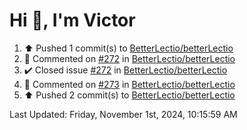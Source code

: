 <h1>Hi 👋, I'm Victor </h1>

<!--RECENT_ACTIVITY:start-->
1. ⬆️ Pushed 1 commit(s) to [BetterLectio/betterLectio](https://github.com/BetterLectio/betterLectio)<br>
2. 💬 Commented on [#272](https://github.com/BetterLectio/betterLectio/issues/272#issuecomment-2445122590) in [BetterLectio/betterLectio](https://github.com/BetterLectio/betterLectio)<br>
3. ✔️ Closed issue [#272](https://github.com/BetterLectio/betterLectio/issues/272) in [BetterLectio/betterLectio](https://github.com/BetterLectio/betterLectio)<br>
4. 💬 Commented on [#273](https://github.com/BetterLectio/betterLectio/issues/273#issuecomment-2445114564) in [BetterLectio/betterLectio](https://github.com/BetterLectio/betterLectio)<br>
5. ⬆️ Pushed 2 commit(s) to [BetterLectio/betterLectio](https://github.com/BetterLectio/betterLectio)<br>
<!--RECENT_ACTIVITY:end-->

<!--RECENT_ACTIVITY:last_update-->
Last Updated: Friday, November 1st, 2024, 10:15:59 AM
<!--RECENT_ACTIVITY:last_update_end-->
